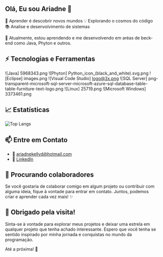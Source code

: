 <!-- Bem-vindo ao Meu Universo 🚀 -->

## Olá, Eu sou Ariadne 🌟

🚀 Aprender é descobrir novos mundos
💡 Explorando o cosmos do código
📚 Analise e desenvolvimento de sistemas
 
🌱 Atualmente, estou aprendendo e me desenvolvendo em aréas de beck-end como Java, Phyton e outros.

## ⚡ Tecnologias e Ferramentas

![Java] 5968343.png
![Phyton] Python_icon_(black_and_white).svg.png
![Eclipse] images.png
![Visual Code Studio] logo@3x.png
![SQL Server] png-transparent-microsoft-sql-server-microsoft-azure-sql-database-table-table-furniture-text-logo.png
![Linux] 25719.png
![Microsoft Windows] 3373461.png

## 📈 Estatísticas

![Top Langs](https://github-readme-stats.vercel.app/api/top-langs/?username=Ariadnek&layout=compact)

## 📫 Entre em Contato

- 📧 ariadnekellyd@hotmail.com
- 💬 [LinkedIn](https://www.linkedin.com/in/ariadne-damasceno-75b617222/)

## 🚀 Procurando colaboradores

Se você gostaria de colaborar comigo em algum projeto ou contribuir com alguma ideia, fique à vontade para entrar em contato. Juntos, podemos criar e aprender cada vez mais! ✨

## 🎉 Obrigado pela visita!

Sinta-se à vontade para explorar meus projetos e deixar uma estrela em qualquer projeto que tenha achado interessante. Espero que você tenha se sentido inspirado por minha jornada e conquistas no mundo da programação.

Até a próxima! 👋
